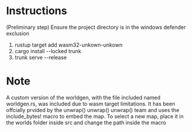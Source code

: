 <h1>Instructions</h1>
<p>(Preliminary step) Ensure the project directory is in the windows defender exclusion</p>
<ol>
  <li>rustup target add wasm32-unkown-unkown</li>
  <li>cargo install --locked trunk</li>
  <li>trunk serve --release</li>
</ol>

<h1>Note</h1>
<p>A custom version of the worldgen, with the file included named worldgen.rs, was included due to wasm target limitations. It has been offcially prvided by the unwrap() unwrap() unwrap() team and uses the include_bytes! macro to embed the map. To select a new map, place it in the worlds folder inside src and change the path inside the macro</p>
